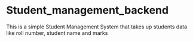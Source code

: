 # Student_management_backend
This is a simple Student Management System that takes up students data like roll number, student name and marks
